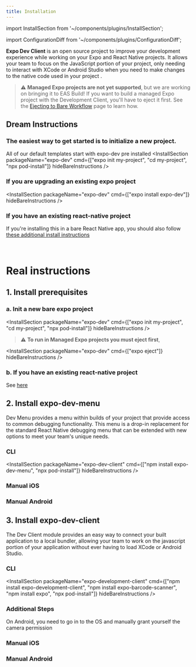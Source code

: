 ```yaml
---
title: Installation
---
```


import InstallSection from '~/components/plugins/InstallSection';

import ConfigurationDiff from '~/components/plugins/ConfigurationDiff';


**Expo Dev Client** is an open source project to improve your development experience while working on your Expo and React Native projects. It allows your team to focus on the JavaScript portion of your project, only needing to interact with XCode or Android Studio when you need to make changes to the native code used in your project .

> ⚠️ **Managed Expo projects are not yet supported**, but we are working on bringing it to EAS Build! If you want to build a managed Expo project with the Development Client, you'll have to eject it first. See the [Ejecting to Bare Workflow](../../workflow/customizing/) page to learn how.


## Dream Instructions

### The easiest way to get started is to initialize a new project.
All of our default templates start with expo-dev pre installed
<InstallSection packageName="expo-dev" cmd={["expo init my-project", "cd my-project", "npx pod-install"]} hideBareInstructions />

### If you are upgrading an existing expo project

<InstallSection packageName="expo-dev" cmd={["expo install expo-dev"]} hideBareInstructions />

### If you have an existing react-native project

If you're installing this in a bare React Native app, you should also follow [these additional install instructions](/client/coming-from-react-native/)
<br/>
<br/>
<br/>

# Real instructions


## 1. Install prerequisites

### a. Init a new bare expo project

<InstallSection packageName="expo-dev" cmd={["expo init my-project", "cd my-project", "npx pod-install"]} hideBareInstructions />

> ⚠️ **To run in Managed Expo projects you must eject first**,

<InstallSection packageName="expo-dev" cmd={["expo eject"]} hideBareInstructions />

### b. If you have an existing react-native project

See [here](/client/coming-from-react-native/)


## 2. Install expo-dev-menu

Dev Menu provides a menu within builds of your project that provide access to common debugging functionality.  This menu is a drop-in replacement for the standard React Native debugging menu that can be extended with new options to meet your team's unique needs.

### CLI
<InstallSection packageName="expo-dev-client" cmd={["npm install expo-dev-menu", "npx pod-install"]} hideBareInstructions />

### Manual iOS
<ConfigurationDiff source="/static/diffs/dev-menu-ios.diff" />

### Manual Android
<ConfigurationDiff source="/static/diffs/dev-menu-android.diff" />


## 3. Install expo-dev-client

The Dev Client module provides an easy way to connect your built application to a local bundler, allowing your team to work on the javascript portion of your application without ever having to load XCode or Android Studio.

### CLI
<InstallSection packageName="expo-development-client" cmd={["npm install expo-development-client", "npm install expo-barcode-scanner", "npm install expo",  "npx pod-install"]} hideBareInstructions />

### Additional Steps
On Android, you need to go in to the OS and manually grant yourself the camera permission

### Manual iOS
<ConfigurationDiff source="/static/diffs/dev-ios.diff" />

### Manual Android
<ConfigurationDiff source="/static/diffs/dev-android.diff" />
